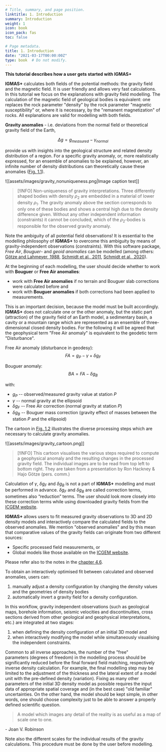 ```yaml
---
# Title, summary, and page position.
linktitle: 1. Introduction
summary: Introduction
weight: 1
icon: book
icon_pack: fas
toc: false

# Page metadata.
title: 1. Introduction
date: "2021-03-17T00:00:00Z"
type: book  # Do not modify.
---
```


**This tutorial describes how a user gets started with IGMAS+**

**IGMAS+** calculates both fields of the potential methods: the gravity field and the magnetic field. It is user friendly and allows very fast calculations.
In this tutorial we focus on the explanations with gravity field modelling.
The calculation of the magnetic field of geological bodies is equivalent: one replaces the rock parameter "density" by the rock parameter "magnetic susceptibility" or, where it is necessary, by the "remanent magnetization" of rocks.
All explanations are valid for modelling with both fields.

**Gravity anomalies** - i.e. deviations from the normal field or theoretical gravity field of the Earth,

$$\Delta g  = g_{measured} - \gamma_{normal}$$

provide us with insights into the geological structure and related density distribution of a region.
For a specific gravity anomaly, or, more realistically expressed, for an ensemble of anomalies to be explained, however, an infinite number of density distributions can theoretically cause these anomalies ([Fig. 1.1](#figure-gravity_nonuniqueness)).

![[assets/images/gravity_nonuniqueness.png|Image caption test]]

> [!INFO]
> Non-uniqueness of gravity interpretations. Three differently shaped bodies with density $\rho_2$ are embedded in a material of lower density $\rho_1$. The gravity anomaly above the section corresponds to only one of these bodies and shows a central high due to the density difference given. Without any other independent information (constraints) it cannot be concluded, which of the $\rho_2$-bodies is responsible for the observed gravity anomaly.

Note the ambiguity of all potential field observations!
It is essential to the modelling philosophy of **IGMAS+** to overcome this ambiguity by means of gravity-independent observations (constraints).
With this software package, *Free Air*, *Bouguer*- and *geoid anomalies* can be modelled (among others: [Götze and Lahmeyer, 1988](../../publication/goetze-1988), [Schmidt et al., 2011](../../publication/schmidt-2011), [Schmidt et al., 2020](../../publication/schmidt-2020)).

At the beginning of each modelling, the user should decide whether to work with **Bouguer** or **Free Air anomalies**:
- work with **Free Air anomalies** if no terrain and Bouguer slab corrections were calculated before and
- work with **Bouguer anomalies** if both corrections had been applied to measurements.

This is an important decision, because the model must be built accordingly.
**IGMAS+** does not calculate one or the other anomaly, but the static part (attraction) of the gravity field of an Earth model, a sedimentary basin, a cavity or a mountain range which are represented as an ensemble of three-dimensional closed density bodies.
For the following it will be agreed that the geophysical term "Free Air anomaly" is equivalent to the geodetic term "Disturbance".

Free Air anomaly (disturbance in geodesy):
$$FA = g_P - \gamma + \delta g_F$$

Bouguer anomaly:
$$BA = FA - \delta g_B$$

with:
- $g_P$ -- observed/measured gravity value at station $P$
- $\gamma$ -- normal gravity at the ellipsoid
- $\delta g_F$ -- Free Air correction (normal gravity at station $P$)
- $\delta g_B$ -- Bouguer mass correction (gravity effect of masses between the station $P$ and the ellipsoid)

The cartoon in [Fig.&#160;1.2](#figure-gravity_cartoon) illustrates the diverse processing steps which are necessary to calculate gravity anomalies.

![[assets/images/gravity_cartoon.png]]

> [!INFO]
> This cartoon visualises the various steps required to compute a geophysical anomaly and the resulting changes in the processed gravity field. The individual images are to be read from top left to bottom right. They are taken from a presentation by Ron Hackney & Hajo Götze (pers. comm.)

Calculation of $\gamma$, $\delta g_F$ and $\delta g_B$ is not a part of **IGMAS+** modelling and must be performed in advance.
$\delta g_F$ and $\delta g_B$ are called correction terms, sometimes also “reduction” terms.
The user should look more closely into these correction terms while using downloaded gravity fields from the [ICGEM website](http://icgem.gfz-potsdam.de).

**IGMAS+** allows users to fit measured gravity observations to 3D and 2D density models and interactively compare the calculated fields to the observed anomalies.
We mention "observed anomalies" and by this mean that comparative values of the gravity fields can originate from two different sources:
- Specific processed field measurements, or
- Global models like those available on the [ICGEM website](http://icgem.gfz-potsdam.de).

Please refer also to the notes in the [chapter 4.6](../4_fitting_gravity/#46-remarks-on-the-use-of-icgem-gravity-datasets).

To obtain an interactively optimised fit between calculated and observed anomalies, users can:
1. manually adjust a density configuration by changing the density values and the geometries of density bodies
2. automatically invert a gravity field for a density configuration.

In this workflow, gravity independent observations (such as geological maps, borehole information, seismic velocities and discontinuities, cross sections derived from other geological and geophysical interpretations, etc.) are integrated at two stages:
1. when defining the density configuration of an initial 3D model and
2. when interactively modifying the model while simultaneously visualising the independent constraints.

Common to all inverse approaches, the number of the "free" parameters&#160;(degrees of freedom) in the modelling process should be significantly reduced before the final forward field matching, respectively inverse density calculation.
For example, the final modelling step may be limited to the adjustment of the thickness and the lateral extent of a model unit with the pre-defined density (variation).
Fixing as many other parameters of the initial 3D density model as possible requires the input data of appropriate spatial coverage and (in the best case) "old familiar" uncertainties.
On the other hand, the model should be kept simple, in other words, one should choose complexity just to be able to answer a properly defined scientific question.

> A model which images any detail of the reality is as useful as a map of scale one to one.

\- Joan V. Robinson

Note also the different scales for the individual results of the gravity calculations.
This procedure must be done by the user before modelling.